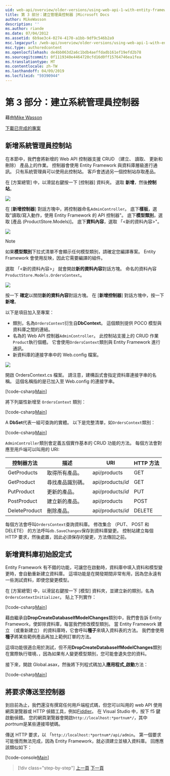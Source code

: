 ```yaml
---
uid: web-api/overview/older-versions/using-web-api-1-with-entity-framework-5/using-web-api-with-entity-framework-part-3
title: 第 3 部分：建立管理員控制器 |Microsoft Docs
author: MikeWasson
description: ''
ms.author: riande
ms.date: 07/04/2012
ms.assetid: 6b9ae3c4-0274-4170-a1bb-9df9c546b2a9
msc.legacyurl: /web-api/overview/older-versions/using-web-api-1-with-entity-framework-5/using-web-api-with-entity-framework-part-3
msc.type: authoredcontent
ms.openlocfilehash: de4bb063d2a6c1bdb4aeffdadb161ef19efd2b78
ms.sourcegitcommit: 0f1119340e4464720cfd16d0ff15764746ea1fea
ms.translationtype: MT
ms.contentlocale: zh-TW
ms.lasthandoff: 04/09/2019
ms.locfileid: "59390944"
---
```

# <a name="part-3-creating-an-admin-controller"></a>第 3 部分：建立系統管理員控制器

藉由[Mike Wasson](https://github.com/MikeWasson)

[下載已完成的專案](http://code.msdn.microsoft.com/ASP-NET-Web-API-with-afa30545)

## <a name="add-an-admin-controller"></a>新增系統管理員控制站

在本節中，我們會將新增的 Web API 控制器支援 CRUD （建立、 讀取、 更新和刪除） 產品上的作業。 控制器會使用 Entity Framework 與資料庫層級進行通訊。 只有系統管理員可以使用此控制站。 客戶會透過另一個控制站存取產品。

在 [方案總管] 中，以滑鼠右鍵按一下 [控制器] 資料夾。 選取 **新增**，然後**控制站**。

![](using-web-api-with-entity-framework-part-3/_static/image1.png)

在 [**新增控制器**] 對話方塊中，將控制器命名`AdminController`。 底下**樣板**，選取&quot;讀取/寫入動作，使用 Entity Framework 的 API 控制器&quot;。 底下**模型類別**，選取 [產品 (ProductStore.Models)]。 底下**資料內容**，選取 「&lt;新的資料內容&gt;"。

![](using-web-api-with-entity-framework-part-3/_static/image2.png)

> [!NOTE]
> 如果**模型類別**下拉式清單不會顯示任何模型類別，請確定您編譯專案。 Entity Framework 會使用反映，因此它需要編譯的組件。


選取 「&lt;新的資料內容&gt;」 就會開啟**新的資料內容**對話方塊。 命名的資料內容`ProductStore.Models.OrdersContext`。

![](using-web-api-with-entity-framework-part-3/_static/image3.png)

按一下  **確定**以關閉**新的資料內容**對話方塊。 在 [**新增控制器**] 對話方塊中，按一下**新增**。

以下是項目加入至專案：

- 類別，名為`OrdersContext`衍生自**DbContext**。 這個類別提供 POCO 模型與資料庫之間的連結。
- 名為的 Web API 控制器`AdminController`。 此控制站支援上的 CRUD 作業`Product`執行個體。 它會使用`OrdersContext`類別與 Entity Framework 進行通訊。
- 新資料庫的連接字串中的 Web.config 檔案。

![](using-web-api-with-entity-framework-part-3/_static/image4.png)

開啟 OrdersContext.cs 檔案。 請注意，建構函式會指定資料庫連接字串的名稱。 這個名稱指的是已加入至 Web.config 的連接字串。

[!code-csharp[Main](using-web-api-with-entity-framework-part-3/samples/sample1.cs)]

將下列屬性新增至 `OrdersContext` 類別：

[!code-csharp[Main](using-web-api-with-entity-framework-part-3/samples/sample2.cs)]

A **DbSet**代表一組可查詢的實體。 以下是完整清單，如`OrdersContext`類別：

[!code-csharp[Main](using-web-api-with-entity-framework-part-3/samples/sample3.cs)]

`AdminController`類別會定義五個實作基本的 CRUD 功能的方法。 每個方法會對應至用戶端可以叫用的 URI:

| 控制器方法 | 描述 | URI | HTTP 方法 |
| --- | --- | --- | --- |
| GetProducts | 取得所有產品。 | api/products | GET |
| GetProduct | 尋找產品識別碼。 | api/products/*id* | GET |
| PutProduct | 更新的產品。 | api/products/*id* | PUT |
| PostProduct | 建立新的產品。 | api/products | POST |
| DeleteProduct | 刪除產品。 | api/products/*id* | DELETE |

每個方法會呼叫`OrdersContext`查詢資料庫。 修改集合 （PUT、 POST 和 DELETE） 的方法呼叫`db.SaveChanges`保存到資料庫變更。 控制站建立每個 HTTP 要求，然後處置，因此必須保存的變更，方法傳回之前。

## <a name="add-a-database-initializer"></a>新增資料庫初始設定式

Entity Framework 有不錯的功能，可讓您在啟動時，資料庫中填入資料和模型變更時，會自動重新建立資料庫。 這項功能是在開發期間非常有用，因為您永遠有一些測試資料，即使您變更模型。

在 [方案總管] 中，以滑鼠右鍵按一下 [模型] 資料夾，並建立新的類別，名為`OrdersContextInitializer`。 貼上下列實作：

[!code-csharp[Main](using-web-api-with-entity-framework-part-3/samples/sample4.cs)]

藉由繼承自**DropCreateDatabaseIfModelChanges**類別中，我們會告訴 Entity Framework，使卸除資料庫，每當我們修改模型類別。 當 Entity Framework 建立 （或重新建立） 的資料庫時，它會呼叫**種子**來填入資料表的方法。 我們會使用**種子**將某些範例產品再加上範例訂單的方法。

這項功能很適合用於測試，但不用**DropCreateDatabaseIfModelChanges**類別在實際執行環境、，因為如果有人變更模型類別，您可能會遺失您的資料。

接下來，開啟 Global.asax，然後將下列程式碼加入**應用程式\_啟動**方法：

[!code-csharp[Main](using-web-api-with-entity-framework-part-3/samples/sample5.cs)]

## <a name="send-a-request-to-the-controller"></a>將要求傳送至控制器

到目前為止，我們還沒有撰寫任何用戶端程式碼，但您可以叫用的 web API 使用網頁瀏覽器或 HTTP 偵錯工具，例如[Fiddler](http://www.fiddler2.com/fiddler2/)。 在 Visual Studio 中，按下 f5 鍵啟動偵錯。 您的網頁瀏覽器會開啟`http://localhost:*portnum*/`，其中*portnum*是某些連接埠號碼。

傳送 HTTP 要求，以 「`http://localhost:*portnum*/api/admin`。 第一個要求可能慢而無法完成，因為 Entity Framework，就必須建立並植入資料庫。 回應應該類似如下：

[!code-console[Main](using-web-api-with-entity-framework-part-3/samples/sample6.cmd)]

> [!div class="step-by-step"]
> [上一頁](using-web-api-with-entity-framework-part-2.md)
> [下一頁](using-web-api-with-entity-framework-part-4.md)

